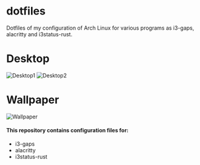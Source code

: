 # dotfiles
Dotfiles of my configuration of Arch Linux for various programs as i3-gaps, alacritty and i3status-rust.

# Desktop
![Desktop1](https://i.imgur.com/cQeTYz3.png)
![Desktop2](https://i.imgur.com/u9lTztx.png)

# Wallpaper
![Wallpaper](https://i.imgur.com/LvZLssE.jpg)

#### This repository contains configuration files for:
- i3-gaps
- alacritty
- i3status-rust
